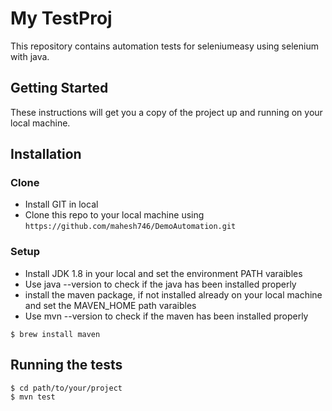 # My TestProj
This repository contains automation tests for seleniumeasy using selenium with java.

## Getting Started

These instructions will get you a copy of the project up and running on your local machine.

## Installation

### Clone
- Install GIT in local
- Clone this repo to your local machine using `https://github.com/mahesh746/DemoAutomation.git`

### Setup
- Install JDK 1.8 in your local and set the environment PATH varaibles
- Use java --version to check if the java has been installed properly
- install the maven package, if not installed already on your local machine and set the MAVEN_HOME path varaibles
- Use mvn --version to check if the maven has been installed properly

```shell
$ brew install maven
```

## Running the tests

```
$ cd path/to/your/project
$ mvn test
```
